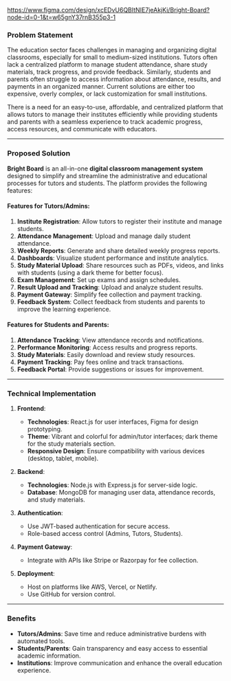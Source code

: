 https://www.figma.com/design/xcEDvU6QBItNIE7jeAkjKi/Bright-Board?node-id=0-1&t=w65gnY37rnB355p3-1


### **Problem Statement**  
The education sector faces challenges in managing and organizing digital classrooms, especially for small to medium-sized institutions. Tutors often lack a centralized platform to manage student attendance, share study materials, track progress, and provide feedback. Similarly, students and parents often struggle to access information about attendance, results, and payments in an organized manner. Current solutions are either too expensive, overly complex, or lack customization for small institutions.

There is a need for an easy-to-use, affordable, and centralized platform that allows tutors to manage their institutes efficiently while providing students and parents with a seamless experience to track academic progress, access resources, and communicate with educators.

---

### **Proposed Solution**  
**Bright Board** is an all-in-one **digital classroom management system** designed to simplify and streamline the administrative and educational processes for tutors and students. The platform provides the following features:  

#### **Features for Tutors/Admins**:
1. **Institute Registration**: Allow tutors to register their institute and manage students.
2. **Attendance Management**: Upload and manage daily student attendance.
3. **Weekly Reports**: Generate and share detailed weekly progress reports.
4. **Dashboards**: Visualize student performance and institute analytics.
5. **Study Material Upload**: Share resources such as PDFs, videos, and links with students (using a dark theme for better focus).
6. **Exam Management**: Set up exams and assign schedules.
7. **Result Upload and Tracking**: Upload and analyze student results.
8. **Payment Gateway**: Simplify fee collection and payment tracking.
9. **Feedback System**: Collect feedback from students and parents to improve the learning experience.

#### **Features for Students and Parents**:
1. **Attendance Tracking**: View attendance records and notifications.
2. **Performance Monitoring**: Access results and progress reports.
3. **Study Materials**: Easily download and review study resources.
4. **Payment Tracking**: Pay fees online and track transactions.
5. **Feedback Portal**: Provide suggestions or issues for improvement.

---

### **Technical Implementation**
1. **Frontend**:  
   - **Technologies**: React.js for user interfaces, Figma for design prototyping.  
   - **Theme**: Vibrant and colorful for admin/tutor interfaces; dark theme for the study materials section.
   - **Responsive Design**: Ensure compatibility with various devices (desktop, tablet, mobile).

2. **Backend**:  
   - **Technologies**: Node.js with Express.js for server-side logic.  
   - **Database**: MongoDB for managing user data, attendance records, and study materials.

3. **Authentication**:  
   - Use JWT-based authentication for secure access.  
   - Role-based access control (Admins, Tutors, Students).

4. **Payment Gateway**:  
   - Integrate with APIs like Stripe or Razorpay for fee collection.

5. **Deployment**:  
   - Host on platforms like AWS, Vercel, or Netlify.  
   - Use GitHub for version control.

---

### **Benefits**
- **Tutors/Admins**: Save time and reduce administrative burdens with automated tools.  
- **Students/Parents**: Gain transparency and easy access to essential academic information.  
- **Institutions**: Improve communication and enhance the overall education experience.  
